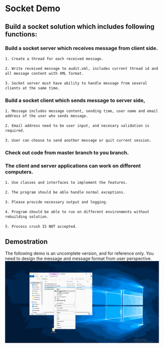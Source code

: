 # Socket Demo


## Build a socket solution which includes following functions:

### Build a socket server which receives message from client side.

    1. Create a thread for each received message.

    2. Write received message to audit.xml, includes current thread id and all message content with XML format.

    3. Socket server must have ability to handle message from several clients at the same time.

### Build a socket client which sends message to server side,

    1. Message includes message content, sending time, user name and email address of the user who sends message.

    2. Email address need to be user input, and necesary validation is required.

    3. User can choose to send another message or quit current session.

### Check out code from master branch to you branch.

### The client and server applications can work on different computers. 

    1. Use classes and interfaces to implement the features.

    2. The program should be able handle normal exceptions.

    3. Please provide necessary output and logging.

    4. Program should be able to run on different environments without rebuilding solution.

    5. Process crush IS NOT accepted.

## Demostration
The following demo is an uncomplete version, and for reference only. You need to design the message and message format from user perspective.  
![directory](./SocketDemo.gif) 

